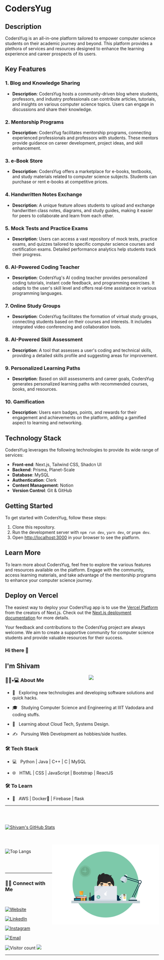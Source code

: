 # CodersYug

## Description
CodersYug is an all-in-one platform tailored to empower computer science students on their academic journey and beyond. This platform provides a plethora of services and resources designed to enhance the learning experience and career prospects of its users.

## Key Features

### 1. Blog and Knowledge Sharing
   - **Description**: CodersYug hosts a community-driven blog where students, professors, and industry professionals can contribute articles, tutorials, and insights on various computer science topics. Users can engage in discussions and share their knowledge.

### 2. Mentorship Programs
   - **Description**: CodersYug facilitates mentorship programs, connecting experienced professionals and professors with students. These mentors provide guidance on career development, project ideas, and skill enhancement.

### 3. e-Book Store
   - **Description**: CodersYug offers a marketplace for e-books, textbooks, and study materials related to computer science subjects. Students can purchase or rent e-books at competitive prices.

### 4. Handwritten Notes Exchange
   - **Description**: A unique feature allows students to upload and exchange handwritten class notes, diagrams, and study guides, making it easier for peers to collaborate and learn from each other.

### 5. Mock Tests and Practice Exams
   - **Description**: Users can access a vast repository of mock tests, practice exams, and quizzes tailored to specific computer science courses and certification exams. Detailed performance analytics help students track their progress.

### 6. AI-Powered Coding Teacher
   - **Description**: CodersYug's AI coding teacher provides personalized coding tutorials, instant code feedback, and programming exercises. It adapts to the user's skill level and offers real-time assistance in various programming languages.

### 7. Online Study Groups
   - **Description**: CodersYug facilitates the formation of virtual study groups, connecting students based on their courses and interests. It includes integrated video conferencing and collaboration tools.

### 8. AI-Powered Skill Assessment
   - **Description**: A tool that assesses a user's coding and technical skills, providing a detailed skills profile and suggesting areas for improvement.

### 9. Personalized Learning Paths
   - **Description**: Based on skill assessments and career goals, CodersYug generates personalized learning paths with recommended courses, books, and resources.

### 10. Gamification
   - **Description**: Users earn badges, points, and rewards for their engagement and achievements on the platform, adding a gamified aspect to learning and networking.

## Technology Stack
CodersYug leverages the following technologies to provide its wide range of services:
- **Front-end**: Next.js, Tailwind CSS, Shadcn UI
- **Backend**: Prisma, Planet-Scale
- **Database**: MySQL
- **Authentication**: Clerk
- **Content Management**: Notion
- **Version Control**: Git & GitHub

## Getting Started
To get started with CodersYug, follow these steps:
1. Clone this repository.
2. Run the development server with `npm run dev`, `yarn dev`, or `pnpm dev`.
3. Open [http://localhost:3000](http://localhost:3000) in your browser to see the platform.

## Learn More
To learn more about CodersYug, feel free to explore the various features and resources available on the platform. Engage with the community, access learning materials, and take advantage of the mentorship programs to enhance your computer science journey.

## Deploy on Vercel
The easiest way to deploy your CodersYug app is to use the [Vercel Platform](https://vercel.com/new?utm_medium=default-template&filter=next.js&utm_source=create-next-app&utm_campaign=create-next-app-readme) from the creators of Next.js. Check out the [Next.js deployment documentation](https://nextjs.org/docs/deployment) for more details.

Your feedback and contributions to the CodersYug project are always welcome. We aim to create a supportive community for computer science students and provide valuable resources for their success.
### Hi there 👋<h2> I'm Shivam</h2>

<img align='right' src="https://media.giphy.com/media/M9gbBd9nbDrOTu1Mqx/giphy.gif" width="230">

<h3> 👨🏻•💻 About Me </h3>



- 🤔 &nbsp; Exploring new technologies and developing software solutions and quick hacks.

- 🎓 &nbsp; Studying Computer Science and Engineering at IIIT Vadodara and coding stuffs.

- 🌱 &nbsp; Learning about Cloud Tech, Systems Design.

- ✍️ &nbsp; Pursuing Web Development as hobbies/side hustles.



<h3>🛠 Tech Stack</h3>



- 💻 &nbsp; Python | Java | C++ | C | MySQL

- 🌐 &nbsp; HTML | CSS | JavaScript | Bootstrap | ReactJS

<!--

- 🛢 &nbsp; MySQL | MongoDB

- 🔧 &nbsp; Git | Markdown | Selenium | Tidyverse

- 🖥 &nbsp; Illustrator| Photoshop | InDesign

-->



<h3>🛠 To Learn</h3>

- 🔧 &nbsp; AWS | Docker🐳 | Firebase | flask

<hr>



<br/><br/>

[![Shivam's GitHub Stats](https://github-readme-stats.vercel.app/api?username=shivam0110&show_icons=true)](https://github.com/shivam0110)

<br/>

<br/>

<img src="https://github.com/nirala69/nirala69/blob/master/70804f7e25b11f29db904f2fa7b4cd9d.gif" width="350" align='right'>

![Top Langs](https://github-readme-stats.vercel.app/api/top-langs/?username=shivam0110&show_icons=true)

<br><br>



<hr>



<h3> 🤝🏻 Connect with Me </h3>

<br>

<p align="center">

<a href="https://shivammalpani.netlify.app/"><img alt="Website" src="https://img.shields.io/badge/shivammalpani.netlify.app-black?style=flat-square&logo=google-chrome"></a>

<a href="https://www.linkedin.com/in/shivam-malpani-47a379198/"><img alt="LinkedIn" src="https://img.shields.io/badge/LinkedIn-Shivam%20Malpani-blue?style=flat-square&logo=linkedin"></a>

<a href="https://www.instagram.com/i__disbalance/"><img alt="Instagram" src="https://img.shields.io/badge/Instagram-i__disbalance-black?style=flat-square&logo=instagram"></a>

<a href="mailto:shivammalpani111@gmail.com"><img alt="Email" src="https://img.shields.io/badge/Email-shivammalpani111@gmail.com-blue?style=flat-square&logo=gmail"></a>

</p>


![Visitor count](https://visitor-badge.laobi.icu/badge?page_id=shivam0110.shivam0110)   <img src="https://media.giphy.com/media/dxn6fRlTIShoeBr69N/giphy.gif" width="30">





<hr>
